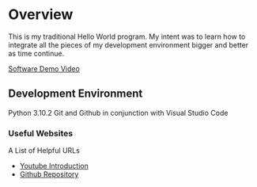 # Overview

This is my traditional Hello World program. My intent was to learn how to integrate all the pieces of my development environment bigger and better as time continue.

[Software Demo Video](http://youtube.link.goes.here)

## Development Environment

Python 3.10.2
Git and Github in conjunction with
Visual Studio Code

### Useful Websites

A List of Helpful URLs
* [Youtube Introduction](https://youtu.be/Si2lHT92Tfo)
* [Github Repository](https://github.com/clarkscoberly?tab=projects&type=beta)
